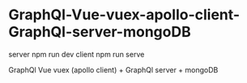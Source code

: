 # GraphQl-Vue-vuex-apollo-client-GraphQl-server-mongoDB

server npm run dev
client npm run serve

GraphQl Vue vuex (apollo client) + GraphQl server + mongoDB
